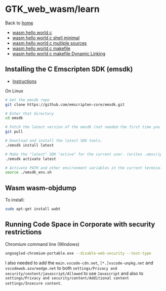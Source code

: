 # GTK_web_wasm/learn

Back to [home](../README.md)

 - [wasm hello world c](wasm_hello_world_c/readme.md)
 - [wasm hello world c shell minimal](wasm_hello_world_c_shell_minimal/readme.md)
 - [wasm hello world c multiple sources](wasm_hello_world_c_multiple_sources/readme.md)
 - [wasm hello world c makefile](wasm_hello_world_c_makefile/readme.md)
 - [wasm hello world c makefile Dynamic Linking](wasm_hello_world_c_makefile_Dynamic_Linking/readme.md)



## Installing the C Emscripten SDK (emsdk)

 - [Instructions](https://emscripten.org/docs/getting_started/downloads.html)

On Linux

```bash
# Get the emsdk repo
git clone https://github.com/emscripten-core/emsdk.git

# Enter that directory
cd emsdk

# Fetch the latest version of the emsdk (not needed the first time you clone)
git pull

# Download and install the latest SDK tools.
./emsdk install latest

# Make the "latest" SDK "active" for the current user. (writes .emscripten file)
./emsdk activate latest

# Activate PATH and other environment variables in the current terminal
source ./emsdk_env.sh
```

## Wasm wasm-objdump

To install:

```bash
sudo apt-get install wabt
```

## Running Code Space in Corporate with security restrictions

Chromium command line (Windows)

```bash
ungoogled-chromium-portable.exe --disable-web-security --test-type
```

I also needed to add the `main.vscode-cdn.net`, `[*.]vscode-unpkg.net` and `vscodeweb.azureedge.net` to both `settings/Privacy and security/content/javascript/Allowed` to use `Javascript` and also to `settings/Privacy and security/content/Additional content settings/Insecure content`.



